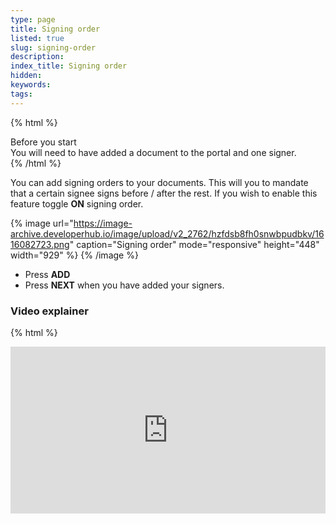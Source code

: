 ```yaml
---
type: page
title: Signing order
listed: true
slug: signing-order
description: 
index_title: Signing order
hidden: 
keywords: 
tags: 
---
```


{% html %}
<div class="alert-BYS">
   <div class="alert-title" id="BYS">
      Before you start
   </div>
   <div class="alert-text" >
You will need to have added a document to the portal and one signer.   </div>
   <div class="alert-links"> 
   </div>
</div>
{% /html %}

You can add signing orders to your documents. This will you to mandate that a certain signee signs before / after the rest. If you wish to enable this feature toggle **ON** signing order.

{% image url="https://image-archive.developerhub.io/image/upload/v2_2762/hzfdsb8fh0snwbpudbkv/1616082723.png" caption="Signing order" mode="responsive" height="448" width="929" %}
{% /image %}

- Press **ADD**
- Press **NEXT** when you have added your signers.

### Video explainer

{% html %}
<p style="padding:49.58% 0 0 0;position:relative;"><iframe src="https://player.vimeo.com/video/648542691?h=1d60aedbf0&amp;badge=0&amp;autopause=0&amp;player_id=0&amp;app_id=58479" frameborder="0" allow="autoplay; fullscreen; picture-in-picture" allowfullscreen style="position:absolute;top:0;left:0;width:100%;height:100%;" title="(5) Signing order VIMEO.mp4"></iframe></div><script src="https://player.vimeo.com/api/player.js"></script>
{% /html %}